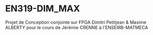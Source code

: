 # EN319-DIM_MAX
Projet de Conception conjointe sur FPGA
Dimitri Petitjean & Maxime ALBERTY pour le cours de Jérémie CRENNE à l'ENSEIRB-MATMECA
